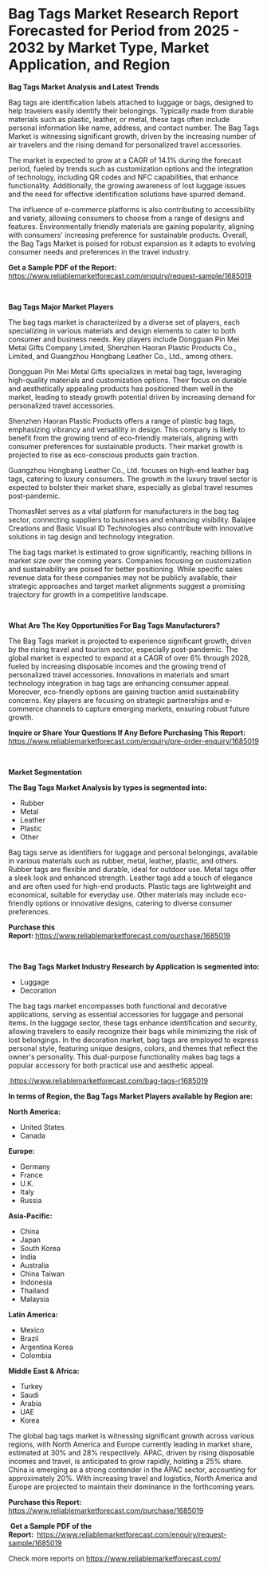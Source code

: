 <p><h1>Bag Tags Market Research Report Forecasted for Period from 2025 -  2032 by Market Type, Market Application, and Region</h1></p><p><strong>Bag Tags Market Analysis and Latest Trends</strong></p>
<p><p>Bag tags are identification labels attached to luggage or bags, designed to help travelers easily identify their belongings. Typically made from durable materials such as plastic, leather, or metal, these tags often include personal information like name, address, and contact number. The Bag Tags Market is witnessing significant growth, driven by the increasing number of air travelers and the rising demand for personalized travel accessories. </p><p>The market is expected to grow at a CAGR of 14.1% during the forecast period, fueled by trends such as customization options and the integration of technology, including QR codes and NFC capabilities, that enhance functionality. Additionally, the growing awareness of lost luggage issues and the need for effective identification solutions have spurred demand. </p><p>The influence of e-commerce platforms is also contributing to accessibility and variety, allowing consumers to choose from a range of designs and features. Environmentally friendly materials are gaining popularity, aligning with consumers' increasing preference for sustainable products. Overall, the Bag Tags Market is poised for robust expansion as it adapts to evolving consumer needs and preferences in the travel industry.</p></p>
<p><strong>Get a Sample PDF of the Report:&nbsp;</strong> <a href="https://www.reliablemarketforecast.com/enquiry/request-sample/1685019?utm_campaign=2472&utm_medium=2&utm_source=Github&utm_content=ia&utm_term=05042025&utm_id=bag-tags">https://www.reliablemarketforecast.com/enquiry/request-sample/1685019</a></p>
<p>&nbsp;</p>
<p><strong>Bag Tags Major Market Players</strong></p>
<p><p>The bag tags market is characterized by a diverse set of players, each specializing in various materials and design elements to cater to both consumer and business needs. Key players include Dongguan Pin Mei Metal Gifts Company Limited, Shenzhen Haoran Plastic Products Co., Limited, and Guangzhou Hongbang Leather Co., Ltd., among others. </p><p>Dongguan Pin Mei Metal Gifts specializes in metal bag tags, leveraging high-quality materials and customization options. Their focus on durable and aesthetically appealing products has positioned them well in the market, leading to steady growth potential driven by increasing demand for personalized travel accessories.</p><p>Shenzhen Haoran Plastic Products offers a range of plastic bag tags, emphasizing vibrancy and versatility in design. This company is likely to benefit from the growing trend of eco-friendly materials, aligning with consumer preferences for sustainable products. Their market growth is projected to rise as eco-conscious products gain traction.</p><p>Guangzhou Hongbang Leather Co., Ltd. focuses on high-end leather bag tags, catering to luxury consumers. The growth in the luxury travel sector is expected to bolster their market share, especially as global travel resumes post-pandemic. </p><p>ThomasNet serves as a vital platform for manufacturers in the bag tag sector, connecting suppliers to businesses and enhancing visibility. Balajee Creations and Basic Visual ID Technologies also contribute with innovative solutions in tag design and technology integration.</p><p>The bag tags market is estimated to grow significantly, reaching billions in market size over the coming years. Companies focusing on customization and sustainability are poised for better positioning. While specific sales revenue data for these companies may not be publicly available, their strategic approaches and target market alignments suggest a promising trajectory for growth in a competitive landscape.</p></p>
<p>&nbsp;</p>
<p><strong>What Are The Key Opportunities For Bag Tags Manufacturers?</strong></p>
<p><p>The Bag Tags market is projected to experience significant growth, driven by the rising travel and tourism sector, especially post-pandemic. The global market is expected to expand at a CAGR of over 6% through 2028, fueled by increasing disposable incomes and the growing trend of personalized travel accessories. Innovations in materials and smart technology integration in bag tags are enhancing consumer appeal. Moreover, eco-friendly options are gaining traction amid sustainability concerns. Key players are focusing on strategic partnerships and e-commerce channels to capture emerging markets, ensuring robust future growth.</p></p>
<p><strong>Inquire or Share Your Questions If Any Before Purchasing This Report:</strong> <a href="https://www.reliablemarketforecast.com/enquiry/pre-order-enquiry/1685019?utm_campaign=2472&utm_medium=2&utm_source=Github&utm_content=ia&utm_term=05042025&utm_id=bag-tags">https://www.reliablemarketforecast.com/enquiry/pre-order-enquiry/1685019</a></p>
<p>&nbsp;</p>
<p><strong>Market Segmentation</strong></p>
<p><strong>The Bag Tags Market Analysis by types is segmented into:</strong></p>
<p><ul><li>Rubber</li><li>Metal</li><li>Leather</li><li>Plastic</li><li>Other</li></ul></p>
<p><p>Bag tags serve as identifiers for luggage and personal belongings, available in various materials such as rubber, metal, leather, plastic, and others. Rubber tags are flexible and durable, ideal for outdoor use. Metal tags offer a sleek look and enhanced strength. Leather tags add a touch of elegance and are often used for high-end products. Plastic tags are lightweight and economical, suitable for everyday use. Other materials may include eco-friendly options or innovative designs, catering to diverse consumer preferences.</p></p>
<p><strong>Purchase this Report:&nbsp;</strong><a href="https://www.reliablemarketforecast.com/purchase/1685019?utm_campaign=2472&utm_medium=2&utm_source=Github&utm_content=ia&utm_term=05042025&utm_id=bag-tags">https://www.reliablemarketforecast.com/purchase/1685019</a></p>
<p>&nbsp;</p>
<p><strong>The Bag Tags Market Industry Research by Application is segmented into:</strong></p>
<p><ul><li>Luggage</li><li>Decoration</li></ul></p>
<p><p>The bag tags market encompasses both functional and decorative applications, serving as essential accessories for luggage and personal items. In the luggage sector, these tags enhance identification and security, allowing travelers to easily recognize their bags while minimizing the risk of lost belongings. In the decoration market, bag tags are employed to express personal style, featuring unique designs, colors, and themes that reflect the owner's personality. This dual-purpose functionality makes bag tags a popular accessory for both practical use and aesthetic appeal.</p></p>
<p><a href="https://www.reliablemarketforecast.com/bag-tags-r1685019?utm_campaign=2472&utm_medium=2&utm_source=Github&utm_content=ia&utm_term=05042025&utm_id=bag-tags">&nbsp;https://www.reliablemarketforecast.com/bag-tags-r1685019</a></p>
<p><strong>In terms of Region, the Bag Tags Market Players available by Region are:</strong></p>
<p>
    <p> <strong> North America: </strong>
        <ul>
            <li>United States</li>
            <li>Canada</li>
        </ul>
        </p> 
    <p> <strong> Europe: </strong>
        <ul>
            <li>Germany</li>
            <li>France</li>
            <li>U.K.</li>
            <li>Italy</li>
            <li>Russia</li>
        </ul>
        </p> 
    <p> <strong> Asia-Pacific: </strong>
        <ul>
            <li>China</li>
            <li>Japan</li>
            <li>South Korea</li>
            <li>India</li>
            <li>Australia</li>
            <li>China Taiwan</li>
            <li>Indonesia</li>
            <li>Thailand</li>
            <li>Malaysia</li>
        </ul>
        </p> 
    <p> <strong> Latin America: </strong>
        <ul>
            <li>Mexico</li>
            <li>Brazil</li>
            <li>Argentina Korea</li>
            <li>Colombia</li>
        </ul>
        </p> 
    <p> <strong> Middle East & Africa: </strong>
        <ul>
            <li>Turkey</li>
            <li>Saudi</li>
            <li>Arabia</li>
            <li>UAE</li>
            <li>Korea</li>
        </ul>
    </p>
    </p>
<p><p>The global bag tags market is witnessing significant growth across various regions, with North America and Europe currently leading in market share, estimated at 30% and 28% respectively. APAC, driven by rising disposable incomes and travel, is anticipated to grow rapidly, holding a 25% share. China is emerging as a strong contender in the APAC sector, accounting for approximately 20%. With increasing travel and logistics, North America and Europe are projected to maintain their dominance in the forthcoming years.</p></p>
<p><strong>Purchase this Report: </strong><a href="https://www.reliablemarketforecast.com/purchase/1685019?utm_campaign=2472&utm_medium=2&utm_source=Github&utm_content=ia&utm_term=05042025&utm_id=bag-tags">https://www.reliablemarketforecast.com/purchase/1685019</a></p>
<p>&nbsp;<strong>Get a Sample PDF of the Report:&nbsp;&nbsp;</strong><a href="https://www.reliablemarketforecast.com/enquiry/request-sample/1685019?utm_campaign=2472&utm_medium=2&utm_source=Github&utm_content=ia&utm_term=05042025&utm_id=bag-tags">https://www.reliablemarketforecast.com/enquiry/request-sample/1685019</a></p>
<p><strong></strong></p>
<p>Check more reports on <a href="https://www.reliablemarketforecast.com/?utm_campaign=2472&utm_medium=2&utm_source=Github&utm_content=ia&utm_term=05042025&utm_id=bag-tags">https://www.reliablemarketforecast.com/</a></p>